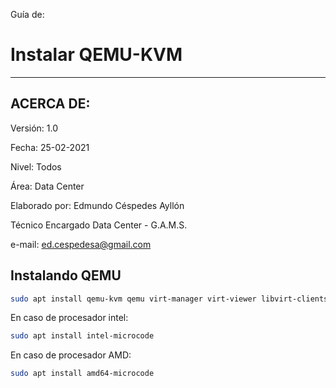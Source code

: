 Guía de:

# Instalar QEMU-KVM

---

## ACERCA DE:

Versión: 1.0

Fecha: 25-02-2021

Nivel: Todos

Área: Data Center

Elaborado por: Edmundo Céspedes Ayllón

Técnico Encargado Data Center - G.A.M.S.

e-mail: [ed.cespedesa@gmail.com](ed.cespedesa@gmail.com)

## Instalando QEMU

```bash
sudo apt install qemu-kvm qemu virt-manager virt-viewer libvirt-clients
```

En caso de procesador intel: 

```bash
sudo apt install intel-microcode 
```

En caso de procesador AMD: 

```bash
sudo apt install amd64-microcode
```